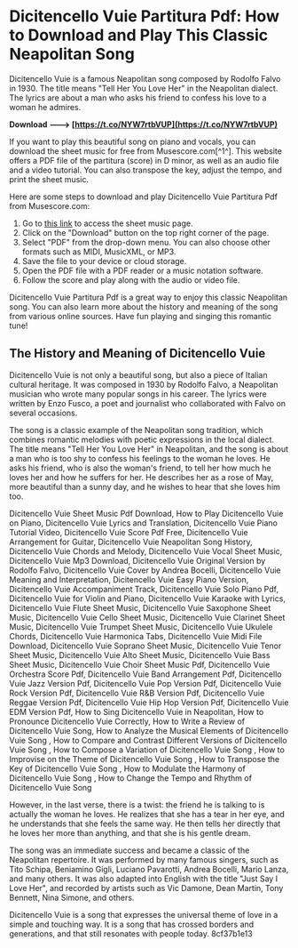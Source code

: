 
 
# Dicitencello Vuie Partitura Pdf: How to Download and Play This Classic Neapolitan Song
  
Dicitencello Vuie is a famous Neapolitan song composed by Rodolfo Falvo in 1930. The title means "Tell Her You Love Her" in the Neapolitan dialect. The lyrics are about a man who asks his friend to confess his love to a woman he admires.
 
**Download ---> [https://t.co/NYW7rtbVUP](https://t.co/NYW7rtbVUP)**


  
If you want to play this beautiful song on piano and vocals, you can download the sheet music for free from Musescore.com[^1^]. This website offers a PDF file of the partitura (score) in D minor, as well as an audio file and a video tutorial. You can also transpose the key, adjust the tempo, and print the sheet music.
  
Here are some steps to download and play Dicitencello Vuie Partitura Pdf from Musescore.com:
  
1. Go to [this link](https://musescore.com/user/3802016/scores/2818486) to access the sheet music page.
2. Click on the "Download" button on the top right corner of the page.
3. Select "PDF" from the drop-down menu. You can also choose other formats such as MIDI, MusicXML, or MP3.
4. Save the file to your device or cloud storage.
5. Open the PDF file with a PDF reader or a music notation software.
6. Follow the score and play along with the audio or video file.

Dicitencello Vuie Partitura Pdf is a great way to enjoy this classic Neapolitan song. You can also learn more about the history and meaning of the song from various online sources. Have fun playing and singing this romantic tune!

## The History and Meaning of Dicitencello Vuie
  
Dicitencello Vuie is not only a beautiful song, but also a piece of Italian cultural heritage. It was composed in 1930 by Rodolfo Falvo, a Neapolitan musician who wrote many popular songs in his career. The lyrics were written by Enzo Fusco, a poet and journalist who collaborated with Falvo on several occasions.
  
The song is a classic example of the Neapolitan song tradition, which combines romantic melodies with poetic expressions in the local dialect. The title means "Tell Her You Love Her" in Neapolitan, and the song is about a man who is too shy to confess his feelings to the woman he loves. He asks his friend, who is also the woman's friend, to tell her how much he loves her and how he suffers for her. He describes her as a rose of May, more beautiful than a sunny day, and he wishes to hear that she loves him too.
 
Dicitencello Vuie Sheet Music Pdf Download,  How to Play Dicitencello Vuie on Piano,  Dicitencello Vuie Lyrics and Translation,  Dicitencello Vuie Piano Tutorial Video,  Dicitencello Vuie Score Pdf Free,  Dicitencello Vuie Arrangement for Guitar,  Dicitencello Vuie Neapolitan Song History,  Dicitencello Vuie Chords and Melody,  Dicitencello Vuie Vocal Sheet Music,  Dicitencello Vuie Mp3 Download,  Dicitencello Vuie Original Version by Rodolfo Falvo,  Dicitencello Vuie Cover by Andrea Bocelli,  Dicitencello Vuie Meaning and Interpretation,  Dicitencello Vuie Easy Piano Version,  Dicitencello Vuie Accompaniment Track,  Dicitencello Vuie Solo Piano Pdf,  Dicitencello Vuie for Violin and Piano,  Dicitencello Vuie Karaoke with Lyrics,  Dicitencello Vuie Flute Sheet Music,  Dicitencello Vuie Saxophone Sheet Music,  Dicitencello Vuie Cello Sheet Music,  Dicitencello Vuie Clarinet Sheet Music,  Dicitencello Vuie Trumpet Sheet Music,  Dicitencello Vuie Ukulele Chords,  Dicitencello Vuie Harmonica Tabs,  Dicitencello Vuie Midi File Download,  Dicitencello Vuie Soprano Sheet Music,  Dicitencello Vuie Tenor Sheet Music,  Dicitencello Vuie Alto Sheet Music,  Dicitencello Vuie Bass Sheet Music,  Dicitencello Vuie Choir Sheet Music Pdf,  Dicitencello Vuie Orchestra Score Pdf,  Dicitencello Vuie Band Arrangement Pdf,  Dicitencello Vuie Jazz Version Pdf,  Dicitencello Vuie Pop Version Pdf,  Dicitencello Vuie Rock Version Pdf,  Dicitencello Vuie R&B Version Pdf,  Dicitencello Vuie Reggae Version Pdf,  Dicitencello Vuie Hip Hop Version Pdf,  Dicitencello Vuie EDM Version Pdf,  How to Sing Dicitencello Vuie in Neapolitan,  How to Pronounce Dicitencello Vuie Correctly,  How to Write a Review of Dicitencello Vuie Song,  How to Analyze the Musical Elements of Dicitencello Vuie Song ,  How to Compare and Contrast Different Versions of Dicitencello Vuie Song ,  How to Compose a Variation of Dicitencello Vuie Song ,  How to Improvise on the Theme of Dicitencello Vuie Song ,  How to Transpose the Key of Dicitencello Vuie Song ,  How to Modulate the Harmony of Dicitencello Vuie Song ,  How to Change the Tempo and Rhythm of Dicitencello Vuie Song
  
However, in the last verse, there is a twist: the friend he is talking to is actually the woman he loves. He realizes that she has a tear in her eye, and he understands that she feels the same way. He then tells her directly that he loves her more than anything, and that she is his gentle dream.
  
The song was an immediate success and became a classic of the Neapolitan repertoire. It was performed by many famous singers, such as Tito Schipa, Beniamino Gigli, Luciano Pavarotti, Andrea Bocelli, Mario Lanza, and many others. It was also adapted into English with the title "Just Say I Love Her", and recorded by artists such as Vic Damone, Dean Martin, Tony Bennett, Nina Simone, and others.
  
Dicitencello Vuie is a song that expresses the universal theme of love in a simple and touching way. It is a song that has crossed borders and generations, and that still resonates with people today.
 8cf37b1e13
 
